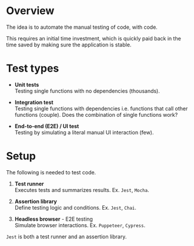 # Overview

The idea is to automate the manual testing of code, with code.

This requires an initial time investment, which is quickly paid back in the time saved by making sure the application is stable.

# Test types

-   **Unit tests**  
    Testing single functions with no dependencies (thousands).

-   **Integration test**  
    Testing single functions with dependencies i.e. functions that call other functions (couple). Does the combination of single functions work?

-   **End-to-end (E2E) / UI test**  
    Testing by simulating a literal manual UI interaction (few).

# Setup

The following is needed to test code.

1. **Test runner**  
   Executes tests and summarizes results. Ex. `Jest`, `Mocha`.

2. **Assertion library**  
   Define testing logic and conditions. Ex. `Jest`, `Chai`.

3. **Headless browser** - E2E testing  
   Simulate browser interactions. Ex. `Puppeteer`, `Cypress`.

`Jest` is both a test runner and an assertion library.
